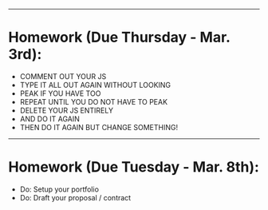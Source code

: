 ***
# Homework (Due Thursday - Mar. 3rd):

- COMMENT OUT YOUR JS
- TYPE IT ALL OUT AGAIN WITHOUT LOOKING
- PEAK IF YOU HAVE TOO
- REPEAT UNTIL YOU DO NOT HAVE TO PEAK
- DELETE YOUR JS ENTIRELY
- AND DO IT AGAIN
- THEN DO IT AGAIN BUT CHANGE SOMETHING!

***
# Homework (Due Tuesday - Mar. 8th):
- Do: Setup your portfolio
- Do: Draft your proposal / contract

<!-- html5up.net -->
<!-- wrapbootstrap.com -->
<!-- themeforest.net -->

<!-- free hosting  netlify.com/drop -->
<!-- namecheap -->

<!-- proposify -->
<!-- contract killer -->